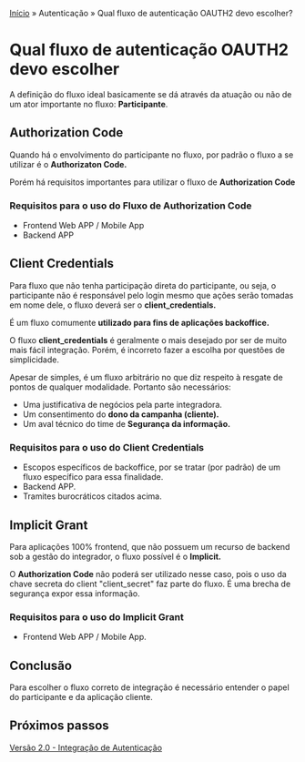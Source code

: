 [Início](/readme.md) &raquo; Autenticação &raquo; Qual fluxo de autenticação OAUTH2 devo escolher?

# Qual fluxo de autenticação OAUTH2 devo escolher

A definição do fluxo ideal basicamente se dá através da atuação ou não de um ator importante no fluxo: **Participante**.

## Authorization Code

Quando há o envolvimento do participante no fluxo, por padrão o fluxo a se utilizar é o **Authorizaton Code.**

Porém há requisitos importantes para utilizar o fluxo de **Authorization Code**

### Requisitos para o uso do Fluxo de Authorization Code

- Frontend Web APP / Mobile App
- Backend APP

## Client Credentials

Para fluxo que não tenha participação direta do participante, ou seja, o participante não é responsável pelo login mesmo que ações serão tomadas em nome dele, o fluxo deverá ser o **client_credentials.**

É um fluxo comumente **utilizado para fins de aplicações backoffice.**

O fluxo **client_credentials** é geralmente o mais desejado por ser de muito mais fácil integração.
Porém, é incorreto fazer a escolha por questões de simplicidade.

Apesar de simples, é um fluxo arbitrário no que diz respeito à resgate de pontos de qualquer modalidade.
Portanto são necessários:

- Uma justificativa de negócios pela parte integradora.
- Um consentimento do **dono da campanha (cliente).**
- Um aval técnico do time de **Segurança da informação.**

### Requisitos para o uso do Client Credentials

- Escopos específicos de backoffice, por se tratar (por padrão) de um fluxo específico para essa finalidade.
- Backend APP.
- Tramites burocráticos citados acima.

## Implicit Grant

Para aplicações 100% frontend, que não possuem um recurso de backend sob a gestão do integrador, o fluxo possível é o **Implicit.**

O **Authorization Code** não poderá ser utilizado nesse caso, pois o uso da chave secreta do client "client_secret" faz parte do fluxo. É uma brecha de segurança expor essa informação.

### Requisitos para o uso do Implicit Grant

- Frontend Web APP / Mobile App.

## Conclusão

Para escolher o fluxo correto de integração é necessário entender o papel do participante e da aplicação cliente.

## Próximos passos

[Versão 2.0 - Integração de Autenticação](/auth/cognito/readme.md)
